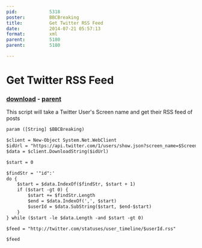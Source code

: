 ```yaml
---
pid:            5318
poster:         BBCBreaking
title:          Get Twitter RSS Feed
date:           2014-07-21 05:57:13
format:         xml
parent:         5180
parent:         5180

---
```


# Get Twitter RSS Feed

### [download](5318.xml) - [parent](5180.md)

This script will take a Twitter User's Screen name and get their RSS feed of posts

```xml
param ([String] $BBCBreaking)

$client = New-Object System.Net.WebClient
$idUrl = "https://api.twitter.com/1/users/show.json?screen_name=$ScreenName"
$data = $client.DownloadString($idUrl)

$start = 0

$findStr = '"id":'
do {
    $start = $data.IndexOf($findStr, $start + 1)
    if ($start -gt 0) {
        $start += $findStr.Length
        $end = $data.IndexOf(',', $start)
        $userId = $data.SubString($start, $end-$start)
    }
} while ($start -le $data.Length -and $start -gt 0)

$feed = "http://twitter.com/statuses/user_timeline/$userId.rss"

$feed
```
